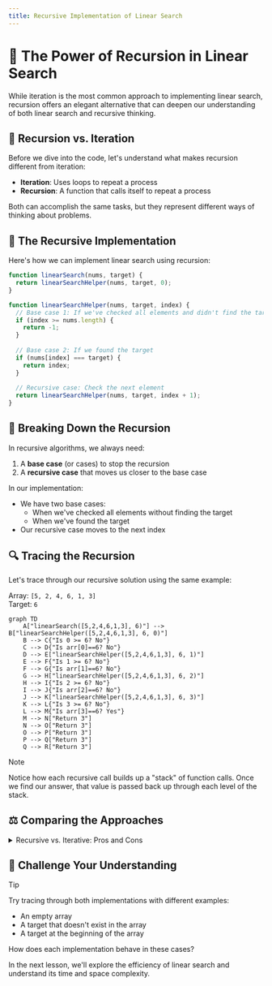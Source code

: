 ```yaml
---
title: Recursive Implementation of Linear Search
---
```


# 🔁 The Power of Recursion in Linear Search

While iteration is the most common approach to implementing linear search, recursion offers an elegant alternative that can deepen our understanding of both linear search and recursive thinking.

## 🔄 Recursion vs. Iteration

Before we dive into the code, let's understand what makes recursion different from iteration:

- **Iteration**: Uses loops to repeat a process
- **Recursion**: A function that calls itself to repeat a process

Both can accomplish the same tasks, but they represent different ways of thinking about problems.

## 📝 The Recursive Implementation

Here's how we can implement linear search using recursion:

```js
function linearSearch(nums, target) {
  return linearSearchHelper(nums, target, 0);
}

function linearSearchHelper(nums, target, index) {
  // Base case 1: If we've checked all elements and didn't find the target
  if (index >= nums.length) {
    return -1;
  }
  
  // Base case 2: If we found the target
  if (nums[index] === target) {
    return index;
  }
  
  // Recursive case: Check the next element
  return linearSearchHelper(nums, target, index + 1);
}
```

## 🧩 Breaking Down the Recursion

In recursive algorithms, we always need:
1. A **base case** (or cases) to stop the recursion
2. A **recursive case** that moves us closer to the base case

In our implementation:
- We have two base cases:
  - When we've checked all elements without finding the target
  - When we've found the target
- Our recursive case moves to the next index

## 🔍 Tracing the Recursion

Let's trace through our recursive solution using the same example:

Array: `[5, 2, 4, 6, 1, 3]`  
Target: `6`

```mermaid
graph TD
    A["linearSearch([5,2,4,6,1,3], 6)"] --> B["linearSearchHelper([5,2,4,6,1,3], 6, 0)"]
    B --> C{"Is 0 >= 6? No"}
    C --> D{"Is arr[0]==6? No"}
    D --> E["linearSearchHelper([5,2,4,6,1,3], 6, 1)"]
    E --> F{"Is 1 >= 6? No"}
    F --> G{"Is arr[1]==6? No"}
    G --> H["linearSearchHelper([5,2,4,6,1,3], 6, 2)"]
    H --> I{"Is 2 >= 6? No"}
    I --> J{"Is arr[2]==6? No"}
    J --> K["linearSearchHelper([5,2,4,6,1,3], 6, 3)"]
    K --> L{"Is 3 >= 6? No"}
    L --> M{"Is arr[3]==6? Yes"}
    M --> N["Return 3"]
    N --> O["Return 3"]
    O --> P["Return 3"]
    P --> Q["Return 3"]
    Q --> R["Return 3"]
```

> [!NOTE]
> Notice how each recursive call builds up a "stack" of function calls. Once we find our answer, that value is passed back up through each level of the stack.

## ⚖️ Comparing the Approaches

<details>
<summary>Recursive vs. Iterative: Pros and Cons</summary>

**Recursive Approach:**
- ✅ Can be more elegant and easier to understand for some problems
- ✅ Mirrors the problem's natural structure in some cases
- ❌ Consumes more memory due to function call stack
- ❌ Can lead to stack overflow for large inputs
- ❌ Generally slower due to function call overhead

**Iterative Approach:**
- ✅ More memory efficient
- ✅ Usually faster due to less overhead
- ✅ No risk of stack overflow
- ❌ Can be more complex for some problems
- ❌ May require managing more variables

For linear search specifically, the iterative approach is generally preferred for its simplicity and efficiency, but understanding both approaches enhances your algorithmic toolkit.

</details>

## 🤔 Challenge Your Understanding

> [!TIP]
> Try tracing through both implementations with different examples:
> - An empty array
> - A target that doesn't exist in the array
> - A target at the beginning of the array
>
> How does each implementation behave in these cases?

In the next lesson, we'll explore the efficiency of linear search and understand its time and space complexity. 